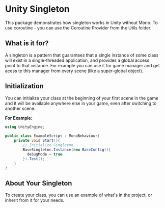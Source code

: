 # Unity Singleton
This package demonstrates how singleton works in Unity without Mono. To use coroutine - you can use the Coroutine Provider from the Utils folder.

## What is it for?
A singleton is a pattern that guarantees that a single instance of some class will exist in a single-threaded application, and provides a global access point to that instance.
For example you can use it for game manager and get acess to this manager from every scene (like a super-global object).

## Initialization
You can initialize your class at the beginning of your first scene in the game and it will be available anywhere else in your game, even after switching to another scene.

**For Example:**

```csharp
using UnityEngine;
    
public class ExampleScript : MonoBehaviour{
    private void Start(){
        // Initialize Singleton
        BaseSingleton.Instance(new BaseConfig(){
          debugMode = true
        }).Test();
    }
}
```

## About Your Singleton
To create your class, you can use an example of what's in the project, or inherit from it for your needs.

